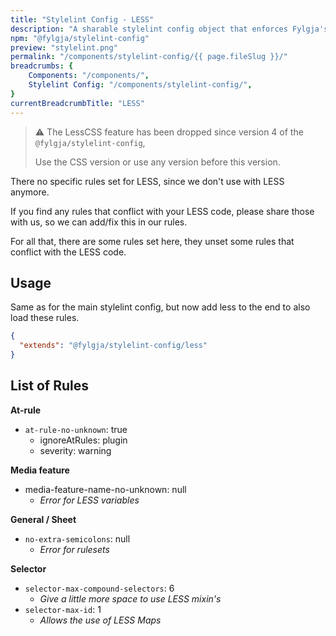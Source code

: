 ```yaml
---
title: "Stylelint Config - LESS"
description: "A sharable stylelint config object that enforces Fylgja's LESS CSS rules."
npm: "@fylgja/stylelint-config"
preview: "stylelint.png"
permalink: "/components/stylelint-config/{{ page.fileSlug }}/"
breadcrumbs: {
    Components: "/components/",
    Stylelint Config: "/components/stylelint-config/",
}
currentBreadcrumbTitle: "LESS"
---
```


> ⚠️ The LessCSS feature has been dropped since version 4 of the `@fylgja/stylelint-config`,
> 
> Use the CSS version or use any version before this version.

There no specific rules set for LESS, since we don't use with LESS anymore.

If you find any rules that conflict with your LESS code, 
please share those with us, so we can add/fix this in our rules.

For all that, there are some rules set here,
they unset some rules that conflict with the LESS code.

## Usage

Same as for the main stylelint config,
but now add less to the end to also load these rules.

```json
{
  "extends": "@fylgja/stylelint-config/less"
}
```

## List of Rules

**At-rule**

- `at-rule-no-unknown`: true
  - ignoreAtRules: plugin
  - severity: warning

**Media feature**

- media-feature-name-no-unknown: null
  - _Error for LESS variables_

**General / Sheet**

- `no-extra-semicolons`: null
  - _Error for rulesets_

**Selector**

- `selector-max-compound-selectors`: 6
  - _Give a little more space to use LESS mixin's_
- `selector-max-id`: 1
  - _Allows the use of LESS Maps_
